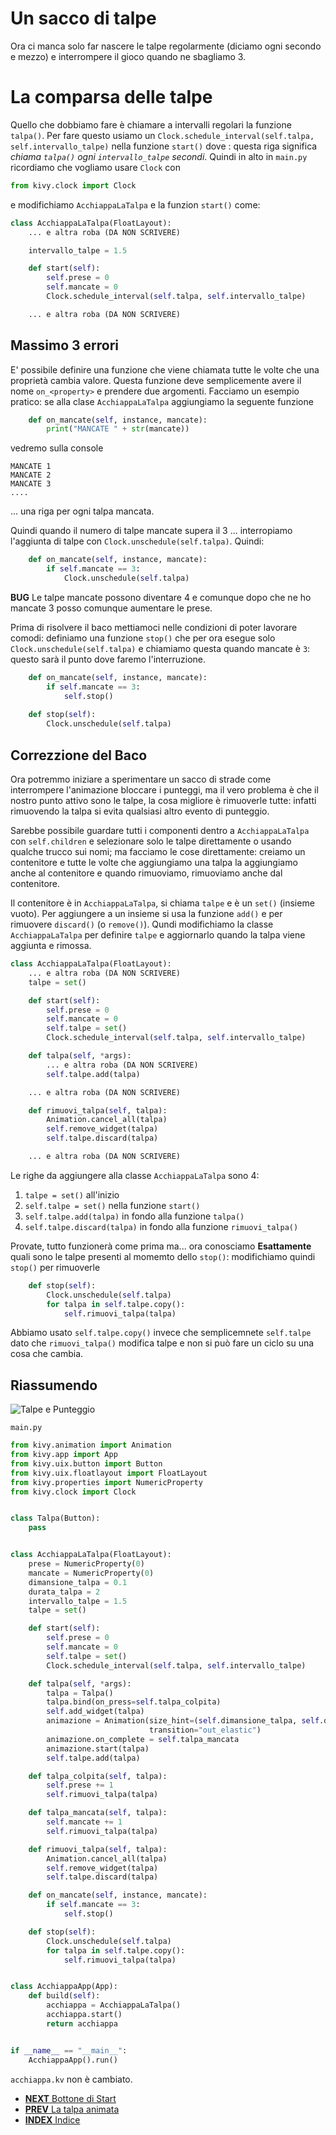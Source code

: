 # Un sacco di talpe

Ora ci manca solo far nascere le talpe regolarmente (diciamo ogni secondo e mezzo) e interrompere il gioco quando ne
sbagliamo 3.

# La comparsa delle talpe

Quello che dobbiamo fare è chiamare a intervalli regolari la funzione `talpa()`. Per fare questo usiamo un 
`Clock.schedule_interval(self.talpa, self.intervallo_talpe)` nella funzione `start()` dove : questa riga significa 
*chiama `talpa()` ogni `intervallo_talpe` secondi*. Quindi in alto in `main.py` ricordiamo che vogliamo usare `Clock` 
con

```python
from kivy.clock import Clock
```

e modifichiamo `AcchiappaLaTalpa` e la funzion `start()` come:

```python
class AcchiappaLaTalpa(FloatLayout):
    ... e altra roba (DA NON SCRIVERE)

    intervallo_talpe = 1.5

    def start(self):
        self.prese = 0
        self.mancate = 0
        Clock.schedule_interval(self.talpa, self.intervallo_talpe)

    ... e altra roba (DA NON SCRIVERE)
```

## Massimo 3 errori

E' possibile definire una funzione che viene chiamata tutte le volte che una proprietà cambia valore. Questa funzione
deve semplicemente avere il nome `on_<property>` e prendere due argomenti. Facciamo un esempio pratico: se alla
clase `AcchiappaLaTalpa` aggiungiamo la seguente funzione

```python
    def on_mancate(self, instance, mancate):
        print("MANCATE " + str(mancate))
```

vedremo sulla console

```
MANCATE 1
MANCATE 2
MANCATE 3
....
```

... una riga per ogni talpa mancata.

Quindi quando il numero di talpe mancate supera il 3 ... interropiamo l'aggiunta di talpe con 
`Clock.unschedule(self.talpa)`. Quindi:

```python
    def on_mancate(self, instance, mancate):
        if self.mancate == 3:
            Clock.unschedule(self.talpa)
```

**BUG** Le talpe mancate possono diventare 4 e comunque dopo che ne ho mancate 3 posso comunque aumentare le prese.

Prima di risolvere il baco mettiamoci nelle condizioni di poter lavorare comodi: definiamo una funzione `stop()` che
per ora esegue solo `Clock.unschedule(self.talpa)` e chiamiamo questa quando mancate è `3`: questo sarà il punto dove 
faremo l'interruzione.

```python
    def on_mancate(self, instance, mancate):
        if self.mancate == 3:
            self.stop()
    
    def stop(self):
        Clock.unschedule(self.talpa)
```

## Correzzione del Baco

Ora potremmo iniziare a sperimentare un sacco di strade come interrompere l'animazione bloccare i punteggi, ma il vero
problema è che il nostro punto attivo sono le talpe, la cosa migliore è rimuoverle tutte: infatti rimuovendo la talpa
si evita qualsiasi altro evento di punteggio.

Sarebbe possibile guardare tutti i componenti dentro a `AcchiappaLaTalpa` con `self.children` e selezionare solo le 
talpe direttamente o usando qualche trucco sui nomi; ma facciamo le cose direttamente: creiamo un contenitore e tutte
le volte che aggiungiamo una talpa la aggiungiamo anche al contenitore e quando rimuoviamo, rimuoviamo anche dal 
contenitore.

Il contenitore è in `AcchiappaLaTalpa`, si chiama `talpe` e è un `set()` (insieme vuoto). Per aggiungere a un insieme
si usa la funzione `add()` e per rimuovere `discard()` (o `remove()`). Qundi modifichiamo la classe `AcchiappaLaTalpa` 
per definire `talpe` e aggiornarlo quando la talpa viene aggiunta e rimossa.

```python
class AcchiappaLaTalpa(FloatLayout):
    ... e altra roba (DA NON SCRIVERE)
    talpe = set()

    def start(self):
        self.prese = 0
        self.mancate = 0
        self.talpe = set()
        Clock.schedule_interval(self.talpa, self.intervallo_talpe)

    def talpa(self, *args):
        ... e altra roba (DA NON SCRIVERE)
        self.talpe.add(talpa)

    ... e altra roba (DA NON SCRIVERE)

    def rimuovi_talpa(self, talpa):
        Animation.cancel_all(talpa)
        self.remove_widget(talpa)
        self.talpe.discard(talpa)

    ... e altra roba (DA NON SCRIVERE)
```

Le righe da aggiungere alla classe `AcchiappaLaTalpa` sono 4:

1. `talpe = set()` all'inizio
2. `self.talpe = set()` nella funzione `start()`
3. `self.talpe.add(talpa)` in fondo alla funzione `talpa()`
4. `self.talpe.discard(talpa)` in fondo alla funzione `rimuovi_talpa()`

Provate, tutto funzionerà come prima ma... ora conosciamo **Esattamente** quali sono le talpe presenti al momemto dello 
`stop()`: modifichiamo quindi `stop()` per rimuoverle

```python
    def stop(self):
        Clock.unschedule(self.talpa)
        for talpa in self.talpe.copy():
            self.rimuovi_talpa(talpa)
```

Abbiamo usato `self.talpe.copy()` invece che semplicemnete `self.talpe` dato che `rimuovi_talpa()` modifica talpe e non
si può fare un ciclo su una cosa che cambia.

## Riassumendo

![Talpe e Punteggio](talpe_e_punteggio.png)

`main.py`
```python
from kivy.animation import Animation
from kivy.app import App
from kivy.uix.button import Button
from kivy.uix.floatlayout import FloatLayout
from kivy.properties import NumericProperty
from kivy.clock import Clock


class Talpa(Button):
    pass


class AcchiappaLaTalpa(FloatLayout):
    prese = NumericProperty(0)
    mancate = NumericProperty(0)
    dimansione_talpa = 0.1
    durata_talpa = 2
    intervallo_talpe = 1.5
    talpe = set()

    def start(self):
        self.prese = 0
        self.mancate = 0
        self.talpe = set()
        Clock.schedule_interval(self.talpa, self.intervallo_talpe)

    def talpa(self, *args):
        talpa = Talpa()
        talpa.bind(on_press=self.talpa_colpita)
        self.add_widget(talpa)
        animazione = Animation(size_hint=(self.dimansione_talpa, self.dimansione_talpa), duration=self.durata_talpa,
                               transition="out_elastic")
        animazione.on_complete = self.talpa_mancata
        animazione.start(talpa)
        self.talpe.add(talpa)

    def talpa_colpita(self, talpa):
        self.prese += 1
        self.rimuovi_talpa(talpa)

    def talpa_mancata(self, talpa):
        self.mancate += 1
        self.rimuovi_talpa(talpa)

    def rimuovi_talpa(self, talpa):
        Animation.cancel_all(talpa)
        self.remove_widget(talpa)
        self.talpe.discard(talpa)

    def on_mancate(self, instance, mancate):
        if self.mancate == 3:
            self.stop()

    def stop(self):
        Clock.unschedule(self.talpa)
        for talpa in self.talpe.copy():
            self.rimuovi_talpa(talpa)


class AcchiappaApp(App):
    def build(self):
        acchiappa = AcchiappaLaTalpa()
        acchiappa.start()
        return acchiappa


if __name__ == "__main__":
    AcchiappaApp().run()
```

`acchiappa.kv` non è cambiato.

* [**NEXT** Bottone di Start](btn_start.md)
* [**PREV** La talpa animata](talpa_animata.md)
* [**INDEX** Indice](start.md)
